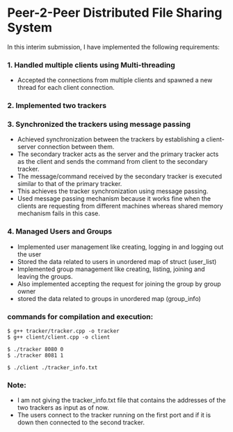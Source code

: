 # **Peer-2-Peer Distributed File Sharing System**

In this interim submission, I have implemented the following requirements: 

### 1. Handled multiple clients using Multi-threading
- Accepted the connections from multiple clients and spawned a new thread for each client connection.

### 2. Implemented two trackers

### 3. Synchronized the trackers using message passing
- Achieved synchronization between the trackers by establishing a client-server connection between them.
- The secondary tracker acts as the server and the primary tracker acts as the client and sends the command from client to the secondary tracker.
- The message/command received by the secondary tracker is executed similar to that of the primary tracker.
- This achieves the tracker synchronization using message passing.
- Used message passing mechanism because it works fine when the clients are requesting from different machines whereas shared memory mechanism fails in this case.

### 4. Managed Users and Groups
- Implemented user management like creating, logging in and logging out the user
- Stored the data related to users in unordered map of struct (user_list)
- Implemented group management like creating, listing, joining and leaving the groups.
- Also implemented accepting the request for joining the group by group owner
- stored the data related to groups in unordered map (group_info)

### commands for compilation and execution:

    $ g++ tracker/tracker.cpp -o tracker
    $ g++ client/client.cpp -o client
    
    $ ./tracker 8080 0
    $ ./tracker 8081 1
    
    $ ./client ./tracker_info.txt

### Note:
- I am not giving the tracker_info.txt file that contains the addresses of the two trackers as input as of now. 
- The users connect to the tracker running on the first port and if it is down then connected to the second tracker.
